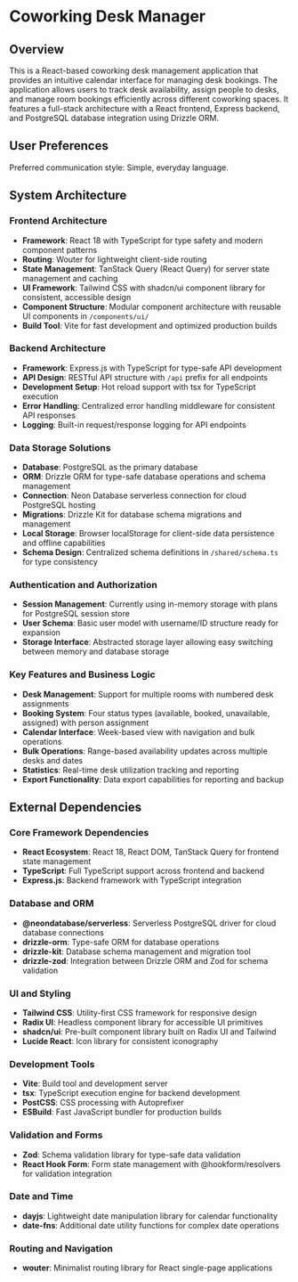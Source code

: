 # Coworking Desk Manager

## Overview

This is a React-based coworking desk management application that provides an intuitive calendar interface for managing desk bookings. The application allows users to track desk availability, assign people to desks, and manage room bookings efficiently across different coworking spaces. It features a full-stack architecture with a React frontend, Express backend, and PostgreSQL database integration using Drizzle ORM.

## User Preferences

Preferred communication style: Simple, everyday language.

## System Architecture

### Frontend Architecture
- **Framework**: React 18 with TypeScript for type safety and modern component patterns
- **Routing**: Wouter for lightweight client-side routing
- **State Management**: TanStack Query (React Query) for server state management and caching
- **UI Framework**: Tailwind CSS with shadcn/ui component library for consistent, accessible design
- **Component Structure**: Modular component architecture with reusable UI components in `/components/ui/`
- **Build Tool**: Vite for fast development and optimized production builds

### Backend Architecture
- **Framework**: Express.js with TypeScript for type-safe API development
- **API Design**: RESTful API structure with `/api` prefix for all endpoints
- **Development Setup**: Hot reload support with tsx for TypeScript execution
- **Error Handling**: Centralized error handling middleware for consistent API responses
- **Logging**: Built-in request/response logging for API endpoints

### Data Storage Solutions
- **Database**: PostgreSQL as the primary database
- **ORM**: Drizzle ORM for type-safe database operations and schema management
- **Connection**: Neon Database serverless connection for cloud PostgreSQL hosting
- **Migrations**: Drizzle Kit for database schema migrations and management
- **Local Storage**: Browser localStorage for client-side data persistence and offline capabilities
- **Schema Design**: Centralized schema definitions in `/shared/schema.ts` for type consistency

### Authentication and Authorization
- **Session Management**: Currently using in-memory storage with plans for PostgreSQL session store
- **User Schema**: Basic user model with username/ID structure ready for expansion
- **Storage Interface**: Abstracted storage layer allowing easy switching between memory and database storage

### Key Features and Business Logic
- **Desk Management**: Support for multiple rooms with numbered desk assignments
- **Booking System**: Four status types (available, booked, unavailable, assigned) with person assignment
- **Calendar Interface**: Week-based view with navigation and bulk operations
- **Bulk Operations**: Range-based availability updates across multiple desks and dates
- **Statistics**: Real-time desk utilization tracking and reporting
- **Export Functionality**: Data export capabilities for reporting and backup

## External Dependencies

### Core Framework Dependencies
- **React Ecosystem**: React 18, React DOM, TanStack Query for frontend state management
- **TypeScript**: Full TypeScript support across frontend and backend
- **Express.js**: Backend framework with TypeScript integration

### Database and ORM
- **@neondatabase/serverless**: Serverless PostgreSQL driver for cloud database connections
- **drizzle-orm**: Type-safe ORM for database operations
- **drizzle-kit**: Database schema management and migration tool
- **drizzle-zod**: Integration between Drizzle ORM and Zod for schema validation

### UI and Styling
- **Tailwind CSS**: Utility-first CSS framework for responsive design
- **Radix UI**: Headless component library for accessible UI primitives
- **shadcn/ui**: Pre-built component library built on Radix UI and Tailwind
- **Lucide React**: Icon library for consistent iconography

### Development Tools
- **Vite**: Build tool and development server
- **tsx**: TypeScript execution engine for backend development
- **PostCSS**: CSS processing with Autoprefixer
- **ESBuild**: Fast JavaScript bundler for production builds

### Validation and Forms
- **Zod**: Schema validation library for type-safe data validation
- **React Hook Form**: Form state management with @hookform/resolvers for validation integration

### Date and Time
- **dayjs**: Lightweight date manipulation library for calendar functionality
- **date-fns**: Additional date utility functions for complex date operations

### Routing and Navigation
- **wouter**: Minimalist routing library for React single-page applications